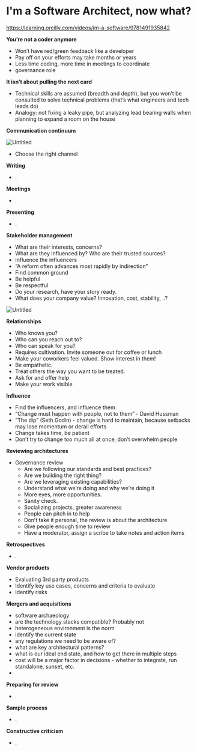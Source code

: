 # I'm a Software Architect, now what?

https://learning.oreilly.com/videos/im-a-software/9781491935842

**You’re not a coder anymore**

- Won’t have red/green feedback like a developer
- Pay off on your efforts may take months or years
- Less time coding, more time in meetings to coordinate
- governance role

**It isn’t about pulling the next card**

- Technical skills are assumed (breadth and depth), but you won’t be consulted to solve technical problems (that’s what engineers and tech leads do)
- Analogy: not fixing a leaky pipe, but analyzing lead bearing walls when planning to expand a room on the house

**Communication continuum**

![Untitled](https://s3-us-west-2.amazonaws.com/secure.notion-static.com/8d3785c0-34ab-46ab-955f-618a532df1ef/Untitled.png)

- Choose the right channel

**Writing**

- .

**Meetings**

- .

**Presenting**

- .

**Stakeholder management**

- What are their interests, concerns?
- What are they influenced by?  Who are their trusted sources?
- Influence the influencers
- “A reform often advances most rapidly by indirection”
- Find common ground
- Be helpful
- Be respectful
- Do your research, have your story ready.
- What does your company value?  Innovation, cost, stability, ..?

![Untitled](https://s3-us-west-2.amazonaws.com/secure.notion-static.com/1a9c1c75-a540-40e9-a8d2-269647e55d16/Untitled.png)

**Relationships**

- Who knows you?
- Who can you reach out to?
- Who can speak for you?
- Requires cultivation.  Invite someone out for coffee or lunch
- Make your coworkers feel valued.  Show interest in them!
- Be empathetic.
- Treat others the way you want to be treated.
- Ask for and offer help
- Make your work visible

**Influence**

- Find the influencers, and influence them
- “Change must happen with people, not to them” - David Hussman
- “The dip” (Seth Godin) - change is hard to maintain, because setbacks may lose momentum or derail efforts
- Change takes time, be patient
- Don’t try to change too much all at once, don’t overwhelm people

**Reviewing architectures**

- Governance review
    - Are we following our standards and best practices?
    - Are we building the right thing?
    - Are we leveraging existing capabilities?
    - Understand what we’re doing and why we’re doing it
    - More eyes, more opportunities.
    - Sanity check.
    - Socializing projects, greater awareness
    - People can pitch in to help
    - Don’t take it personal, the review is about the architecture
    - Give people enough time to review
    - Have a moderator, assign a scribe to take notes and action items

**Retrospectives**

- .

**Vendor products**

- Evaluating 3rd party products
- Identify key use cases, concerns and criteria to evaluate
- Identify risks

**Mergers and acquisitions**

- software archaeology
- are the technology stacks compatible?  Probably not
- heterogeneous environment is the norm
- identify the current state
- any regulations we need to be aware of?
- what are key architectural patterns?
- what is our ideal end state, and how to get there in multiple steps
- cost will be a major factor in decisions - whether to integrate, run standalone, sunset, etc.
- 

**Preparing for review**

- .

**Sample process**

- .

**Constructive criticism**

- .